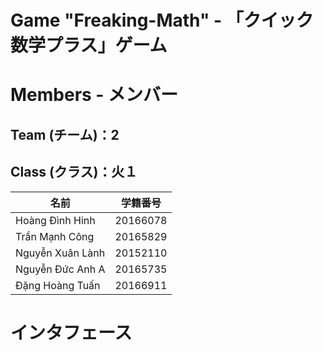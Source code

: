 # Game "Freaking-Math" - 「クイック数学プラス」ゲーム

# Members - メンバー
## Team (チーム)：2
## Class (クラス)：火１
| 名前 | 学籍番号 
|------|--------|
| Hoàng Đình Hinh | 20166078 |
| Trần Mạnh Công | 20165829 |
| Nguyễn Xuân Lành | 20152110 |
| Nguyễn Đức Anh A | 20165735 |
| Đặng Hoàng Tuấn | 20166911 |

# インタフェース
<blockquote class="imgur-embed-pub" lang="en" data-id="a/WxrM4u8" data-context="false" ><a href="//imgur.com/a/WxrM4u8"></a></blockquote><script async src="//s.imgur.com/min/embed.js" charset="utf-8"></script>
